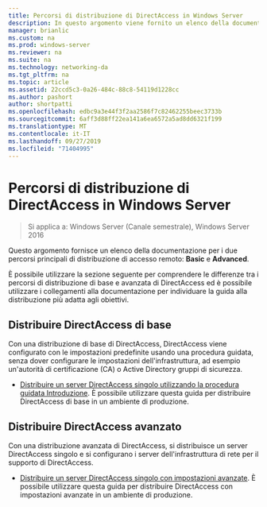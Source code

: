 ```yaml
---
title: Percorsi di distribuzione di DirectAccess in Windows Server
description: In questo argomento viene fornito un elenco della documentazione per i due principali percorsi di distribuzione di DirectAccess in Windows Server 2016 ASIC e Advanced.
manager: brianlic
ms.custom: na
ms.prod: windows-server
ms.reviewer: na
ms.suite: na
ms.technology: networking-da
ms.tgt_pltfrm: na
ms.topic: article
ms.assetid: 22ccd5c3-0a26-484c-88c8-54119d1228cc
ms.author: pashort
author: shortpatti
ms.openlocfilehash: edbc9a3e44f3f2aa2586f7c82462255beec3733b
ms.sourcegitcommit: 6aff3d88ff22ea141a6ea6572a5ad8dd6321f199
ms.translationtype: MT
ms.contentlocale: it-IT
ms.lasthandoff: 09/27/2019
ms.locfileid: "71404995"
---
```

# <a name="directaccess-deployment-paths-in-windows-server"></a>Percorsi di distribuzione di DirectAccess in Windows Server

>Si applica a: Windows Server (Canale semestrale), Windows Server 2016

Questo argomento fornisce un elenco della documentazione per i due percorsi principali di distribuzione di accesso remoto: **Basic** e **Advanced**.  
  
È possibile utilizzare la sezione seguente per comprendere le differenze tra i percorsi di distribuzione di base e avanzata di DirectAccess ed è possibile utilizzare i collegamenti alla documentazione per individuare la guida alla distribuzione più adatta agli obiettivi.  
  
## <a name="deploy-basic-directaccess"></a>Distribuire DirectAccess di base  
Con una distribuzione di base di DirectAccess, DirectAccess viene configurato con le impostazioni predefinite usando una procedura guidata, senza dover configurare le impostazioni dell'infrastruttura, ad esempio un'autorità di certificazione (CA) o Active Directory gruppi di sicurezza.  
  
-   [Distribuire un server DirectAccess singolo utilizzando la procedura guidata Introduzione](../../remote-access/directaccess/single-server-wizard/Deploy-a-Single-DirectAccess-Server-Using-the-Getting-Started-Wizard.md). È possibile utilizzare questa guida per distribuire DirectAccess di base in un ambiente di produzione.  
  
## <a name="deploy-advanced-directaccess"></a>Distribuire DirectAccess avanzato  
Con una distribuzione avanzata di DirectAccess, si distribuisce un server DirectAccess singolo e si configurano i server dell'infrastruttura di rete per il supporto di DirectAccess.  
  
-   [Distribuire un server DirectAccess singolo con impostazioni avanzate](../../remote-access/directaccess/single-server-advanced/Deploy-a-Single-DirectAccess-Server-with-Advanced-Settings.md). È possibile utilizzare questa guida per distribuire DirectAccess con impostazioni avanzate in un ambiente di produzione.  
  


